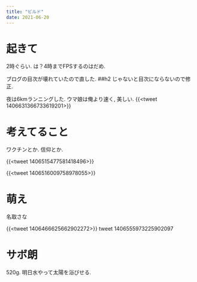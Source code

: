 ```yaml
---
title: "ビルド"
date: 2021-06-20
---
```


# 起きて
2時ぐらい. は？4時までFPSするのはだめ.

ブログの目次が壊れていたので直した. ##h2 じゃないと目次にならないので修正.

夜は6kmランニングした. ウマ娘は俺より速く, 美しい.
{{<tweet 1406631366733619201>}}
# 考えてること
ワクチンとか. 信仰とか.

{{<tweet 1406515477581418496>}}

{{<tweet 1406516009758978055>}}


# 萌え
名取さな

{{<tweet 1406466625662902272>}}
tweet 1406555973225902097


# サボ朗
520g.
明日水やって太陽を浴びせる.